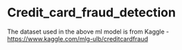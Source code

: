 # Credit_card_fraud_detection
The dataset used in the above ml model is from Kaggle - https://www.kaggle.com/mlg-ulb/creditcardfraud
